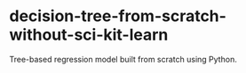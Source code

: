 # decision-tree-from-scratch-without-sci-kit-learn
Tree-based regression model built from scratch using Python.
